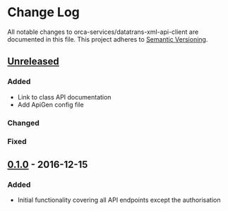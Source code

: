 # Change Log
All notable changes to orca-services/datatrans-xml-api-client are documented in this file.
This project adheres to [Semantic Versioning](http://semver.org/).

## [Unreleased](https://github.com/orca-services/php-datatrans-xml-api-client)
### Added
- Link to class API documentation
- Add ApiGen config file

### Changed

### Fixed

## [0.1.0](https://github.com/orca-services/php-datatrans-xml-api-client/releases/tag/0.1.0) - 2016-12-15
### Added
- Initial functionality covering all API endpoints except the authorisation
